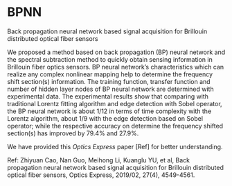 # BPNN
Back propagation neural network based signal acquisition for Brillouin distributed optical fiber sensors

We proposed a method based on back propagation (BP) neural network and the spectral subtraction method to quickly obtain sensing information in Brillouin fiber optics sensors. BP neural network’s characteristics which can realize any complex nonlinear mapping help to determine the frequency shift section(s) information. The training function, transfer function and number of hidden layer nodes of BP neural network are determined with experimental data. The experimental results show that comparing with traditional Lorentz fitting algorithm and edge detection with Sobel operator, the BP neural network is about 1/12 in terms of time complexity with the Lorentz algorithm, about 1/9 with the edge detection based on Sobel operator; while the respective accuracy on determine the frequency shifted section(s) has improved by 79.4% and 27.9%.

We have provided this _Optics Express_ paper [Ref] for better understanding. 

Ref: Zhiyuan Cao, Nan Guo, Meihong Li, Kuanglu YU, et al, Back propagation neural network based signal acquisition for Brillouin distributed optical fiber sensors, Optics Express, 2019/02, 27(4), 4549-4561.
